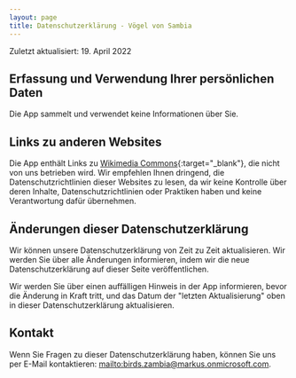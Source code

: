 ```yaml
---
layout: page
title: Datenschutzerklärung - Vögel von Sambia
---
```


Zuletzt aktualisiert: 19. April 2022

## Erfassung und Verwendung Ihrer persönlichen Daten

Die App sammelt und verwendet keine Informationen über Sie.

## Links zu anderen Websites

Die App enthält Links zu [Wikimedia Commons](https://commons.wikimedia.org/){:target="_blank"}, die nicht von uns betrieben wird. Wir empfehlen Ihnen dringend, die Datenschutzrichtlinien dieser Websites zu lesen, da wir keine Kontrolle über deren Inhalte, Datenschutzrichtlinien oder Praktiken haben und keine Verantwortung dafür übernehmen.

## Änderungen dieser Datenschutzerklärung

Wir können unsere Datenschutzerklärung von Zeit zu Zeit aktualisieren. Wir werden Sie über alle Änderungen informieren, indem wir die neue Datenschutzerklärung auf dieser Seite veröffentlichen.

Wir werden Sie über einen auffälligen Hinweis in der App informieren, bevor die Änderung in Kraft tritt, und das Datum der "letzten Aktualisierung" oben in dieser Datenschutzerklärung aktualisieren.

## Kontakt

Wenn Sie Fragen zu dieser Datenschutzerklärung haben, können Sie uns per E-Mail kontaktieren: <mailto:birds.zambia@markus.onmicrosoft.com>.
